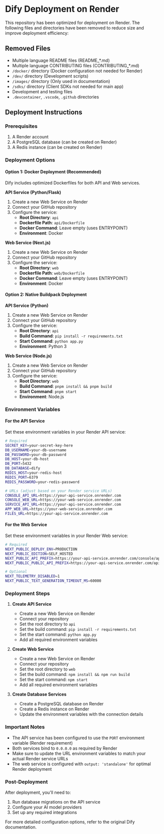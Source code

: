 # Dify Deployment on Render

This repository has been optimized for deployment on Render. The following files and directories have been removed to reduce size and improve deployment efficiency:

## Removed Files
- Multiple language README files (README_*.md)
- Multiple language CONTRIBUTING files (CONTRIBUTING_*.md)
- `/docker/` directory (Docker configuration not needed for Render)
- `/dev/` directory (Development scripts)
- `/images/` directory (Only used in documentation)
- `/sdks/` directory (Client SDKs not needed for main app)
- Development and testing files
- `.devcontainer`, `.vscode`, `.github` directories

## Deployment Instructions

### Prerequisites
1. A Render account
2. A PostgreSQL database (can be created on Render)
3. A Redis instance (can be created on Render)

### Deployment Options

#### Option 1: Docker Deployment (Recommended)

Dify includes optimized Dockerfiles for both API and Web services.

**API Service (Python/Flask)**
1. Create a new Web Service on Render
2. Connect your GitHub repository
3. Configure the service:
   - **Root Directory**: `api`
   - **Dockerfile Path**: `api/Dockerfile`
   - **Docker Command**: Leave empty (uses ENTRYPOINT)
   - **Environment**: Docker

**Web Service (Next.js)**
1. Create a new Web Service on Render
2. Connect your GitHub repository  
3. Configure the service:
   - **Root Directory**: `web`
   - **Dockerfile Path**: `web/Dockerfile`
   - **Docker Command**: Leave empty (uses ENTRYPOINT)
   - **Environment**: Docker

#### Option 2: Native Buildpack Deployment

**API Service (Python)**
1. Create a new Web Service on Render
2. Connect your GitHub repository
3. Configure the service:
   - **Root Directory**: `api`
   - **Build Command**: `pip install -r requirements.txt`
   - **Start Command**: `python app.py`
   - **Environment**: Python 3

**Web Service (Node.js)**
1. Create a new Web Service on Render
2. Connect your GitHub repository  
3. Configure the service:
   - **Root Directory**: `web`
   - **Build Command**: `pnpm install && pnpm build`
   - **Start Command**: `pnpm start`
   - **Environment**: Node.js

### Environment Variables

#### For the API Service
Set these environment variables in your Render API service:

```bash
# Required
SECRET_KEY=your-secret-key-here
DB_USERNAME=your-db-username
DB_PASSWORD=your-db-password
DB_HOST=your-db-host
DB_PORT=5432
DB_DATABASE=dify
REDIS_HOST=your-redis-host
REDIS_PORT=6379
REDIS_PASSWORD=your-redis-password

# URLs (adjust based on your Render service URLs)
CONSOLE_API_URL=https://your-api-service.onrender.com
CONSOLE_WEB_URL=https://your-web-service.onrender.com
SERVICE_API_URL=https://your-api-service.onrender.com
APP_WEB_URL=https://your-web-service.onrender.com
FILES_URL=https://your-api-service.onrender.com
```

#### For the Web Service
Set these environment variables in your Render Web service:

```bash
# Required
NEXT_PUBLIC_DEPLOY_ENV=PRODUCTION
NEXT_PUBLIC_EDITION=SELF_HOSTED
NEXT_PUBLIC_API_PREFIX=https://your-api-service.onrender.com/console/api
NEXT_PUBLIC_PUBLIC_API_PREFIX=https://your-api-service.onrender.com/api

# Optional
NEXT_TELEMETRY_DISABLED=1
NEXT_PUBLIC_TEXT_GENERATION_TIMEOUT_MS=60000
```

### Deployment Steps

1. **Create API Service**
   - Create a new Web Service on Render
   - Connect your repository
   - Set the root directory to `api`
   - Set the build command: `pip install -r requirements.txt`
   - Set the start command: `python app.py`
   - Add all required environment variables

2. **Create Web Service**
   - Create a new Web Service on Render
   - Connect your repository
   - Set the root directory to `web`
   - Set the build command: `npm install && npm run build`
   - Set the start command: `npm start`
   - Add all required environment variables

3. **Create Database Services**
   - Create a PostgreSQL database on Render
   - Create a Redis instance on Render
   - Update the environment variables with the connection details

### Important Notes

- The API service has been configured to use the `PORT` environment variable (Render requirement)
- Both services bind to `0.0.0.0` as required by Render
- Make sure to update the URL environment variables to match your actual Render service URLs
- The web service is configured with `output: 'standalone'` for optimal Render deployment

### Post-Deployment

After deployment, you'll need to:
1. Run database migrations on the API service
2. Configure your AI model providers
3. Set up any required integrations

For more detailed configuration options, refer to the original Dify documentation.